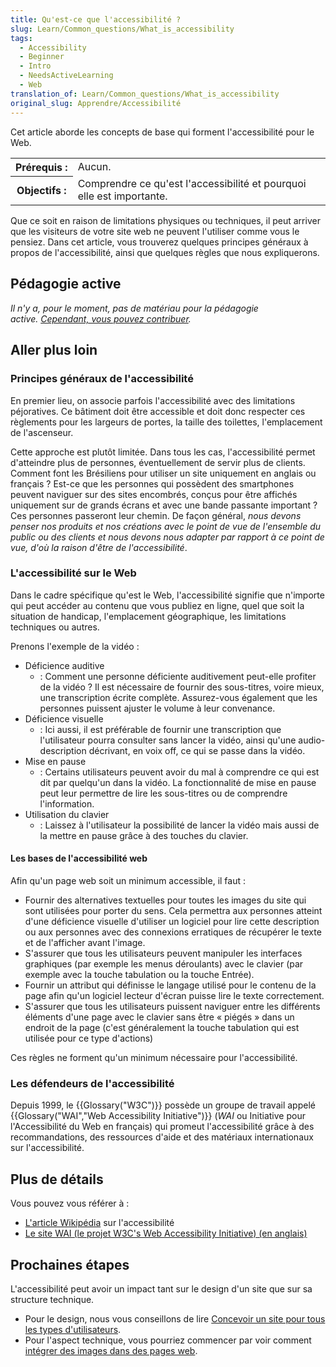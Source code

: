 ```yaml
---
title: Qu'est-ce que l'accessibilité ?
slug: Learn/Common_questions/What_is_accessibility
tags:
  - Accessibility
  - Beginner
  - Intro
  - NeedsActiveLearning
  - Web
translation_of: Learn/Common_questions/What_is_accessibility
original_slug: Apprendre/Accessibilité
---
```

Cet article aborde les concepts de base qui forment l'accessibilité pour le Web.

<table class="standard-table">
  <tbody>
    <tr>
      <th scope="row">Prérequis :</th>
      <td>Aucun.</td>
    </tr>
    <tr>
      <th scope="row">Objectifs :</th>
      <td>
        Comprendre ce qu'est l'accessibilité et pourquoi elle est importante.
      </td>
    </tr>
  </tbody>
</table>

Que ce soit en raison de limitations physiques ou techniques, il peut arriver que les visiteurs de votre site web ne peuvent l'utiliser comme vous le pensiez. Dans cet article, vous trouverez quelques principes généraux à propos de l'accessibilité, ainsi que quelques règles que nous expliquerons.

## Pédagogie active

_Il n'y a, pour le moment, pas de matériau pour la pédagogie active. [Cependant, vous pouvez contribuer](/fr/docs/MDN/D%C3%A9buter_sur_MDN)._

## Aller plus loin

### Principes généraux de l'accessibilité

En premier lieu, on associe parfois l'accessibilité avec des limitations péjoratives. Ce bâtiment doit être accessible et doit donc respecter ces règlements pour les largeurs de portes, la taille des toilettes, l'emplacement de l'ascenseur.

Cette approche est plutôt limitée. Dans tous les cas, l'accessibilité permet d'atteindre plus de personnes, éventuellement de servir plus de clients. Comment font les Brésiliens pour utiliser un site uniquement en anglais ou français ? Est-ce que les personnes qui possèdent des smartphones peuvent naviguer sur des sites encombrés, conçus pour être affichés uniquement sur de grands écrans et avec une bande passante important ? Ces personnes passeront leur chemin. De façon général, _nous devons penser nos produits et nos créations avec le point de vue de l'ensemble du public ou des clients et nous devons nous adapter par rapport à ce point de vue, d'où la raison d'être de l'accessibilité_.

### L'accessibilité sur le Web

Dans le cadre spécifique qu'est le Web, l'accessibilité signifie que n'importe qui peut accéder au contenu que vous publiez en ligne, quel que soit la situation de handicap, l'emplacement géographique, les limitations techniques ou autres.

Prenons l'exemple de la vidéo :

- Déficience auditive
  - : Comment une personne déficiente auditivement peut-elle profiter de la vidéo ? Il est nécessaire de fournir des sous-titres, voire mieux, une transcription écrite complète. Assurez-vous également que les personnes puissent ajuster le volume à leur convenance.
- Déficience visuelle
  - : Ici aussi, il est préférable de fournir une transcription que l'utilisateur pourra consulter sans lancer la vidéo, ainsi qu'une audio-description décrivant, en voix off, ce qui se passe dans la vidéo.
- Mise en pause
  - : Certains utilisateurs peuvent avoir du mal à comprendre ce qui est dit par quelqu'un dans la vidéo. La fonctionnalité de mise en pause peut leur permettre de lire les sous-titres ou de comprendre l'information.
- Utilisation du clavier
  - : Laissez à l'utilisateur la possibilité de lancer la vidéo mais aussi de la mettre en pause grâce à des touches du clavier.

#### Les bases de l'accessibilité web

Afin qu'un page web soit un minimum accessible, il faut :

- Fournir des alternatives textuelles pour toutes les images du site qui sont utilisées pour porter du sens. Cela permettra aux personnes atteint d'une déficience visuelle d'utiliser un logiciel pour lire cette description ou aux personnes avec des connexions erratiques de récupérer le texte et de l'afficher avant l'image.
- S'assurer que tous les utilisateurs peuvent manipuler les interfaces graphiques (par exemple les menus déroulants) avec le clavier (par exemple avec la touche tabulation ou la touche Entrée).
- Fournir un attribut qui définisse le langage utilisé pour le contenu de la page afin qu'un logiciel lecteur d'écran puisse lire le texte correctement.
- S'assurer que tous les utilisateurs puissent naviguer entre les différents éléments d'une page avec le clavier sans être « piégés » dans un endroit de la page (c'est généralement la touche tabulation qui est utilisée pour ce type d'actions)

Ces règles ne forment qu'un minimum nécessaire pour l'accessibilité.

### Les défendeurs de l'accessibilité

Depuis 1999, le {{Glossary("W3C")}} possède un groupe de travail appelé {{Glossary("WAI","Web Accessibility Initiative")}} (_WAI_ ou Initiative pour l'Accessibilité du Web en français) qui promeut l'accessibilité grâce à des recommandations, des ressources d'aide et des matériaux internationaux sur l'accessibilité.

## Plus de détails

Vous pouvez vous référer à :

- [L'article Wikipédia](https://fr.wikipedia.org/wiki/Accessibilit%C3%A9) sur l'accessibilité
- [Le site WAI (le projet W3C's Web Accessibility Initiative) (en anglais)](http://www.w3.org/WAI/)

## Prochaines étapes

L'accessibilité peut avoir un impact tant sur le design d'un site que sur sa structure technique.

- Pour le design, nous vous conseillons de lire [Concevoir un site pour tous les types d'utilisateurs](/fr/Apprendre/Concevoir_site_tous_types_utilisateurs).
- Pour l'aspect technique, vous pourriez commencer par voir comment [intégrer des images dans des pages web](/fr/Apprendre/HTML/Howto/Add_images_to_a_webpage).
